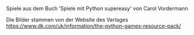 Spiele aus dem Buch 'Spiele mit Python supereasy' von Carol Vordermann

Die Bilder stammen von der Website des Verlages https://www.dk.com/uk/information/the-python-games-resource-pack/
